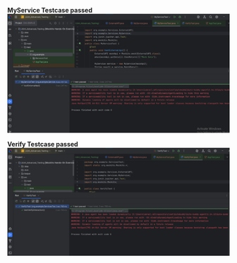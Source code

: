 **MyService Testcase passed** 
![alt text](image.png)

**Verify Testcase passed** 
![alt text](image-1.png)
